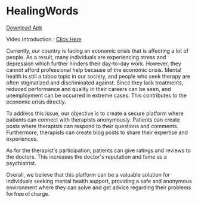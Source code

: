 # HealingWords

[Download Apk](https://github.com/ch4mi2/HealingWords/blob/5d2692b979cff424f077b80d8bc45eb40f4c19cc/release/HealingWordsV0.1.1.apk)

Video Introduction : [Click Here](https://www.linkedin.com/posts/chamithu-gunawardana-009909215_mobileappdevelopment-kotlin-sliit-activity-7060595507936571392-R-Rx?utm_source=share&utm_medium=member_desktop)

Currently, our country is facing an economic crisis that is affecting a lot of people. As a result, many individuals are experiencing stress and depression which further hinders their day-to-day work. However, they cannot afford professional help because of the economic crisis. Mental health is still a taboo topic in our society, and people who seek therapy are often stigmatized and discriminated against. Since they lack treatments, reduced performance and quality in their careers can be seen, and unemployment can be occurred in extreme cases. This contributes to the economic crisis directly. 

To address this issue, our objective is to create a secure platform where patients can connect with therapists anonymously. Patients can create posts where therapists can respond to their questions and comments. Furthermore, therapists can create blog posts to share their expertise and experiences.  

As for the therapist's participation, patients can give ratings and reviews to the doctors. This increases the doctor's reputation and fame as a psychiatrist. 

Overall, we believe that this platform can be a valuable solution for individuals seeking mental health support, providing a safe and anonymous environment where they can solve and get advice regarding their problems for free of charge. 
